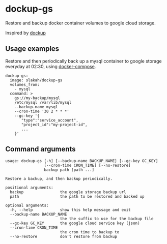 # dockup-gs

Restore and backup docker container volumes to google cloud storage.

Inspired by [dockup](https://github.com/tutumcloud/dockup)

## Usage examples

Restore and then periodically back up a mysql container to google storage everyday at 02:30, using [docker-compose](https://docs.docker.com/compose/).

```
dockup-gs:
  image: slakah/dockup-gs
  volumes_from:
    - mysql
  command: >
    gs://my-backup/mysql
    /etc/mysql /var/lib/mysql
    --backup-name mysql
    --cron-time '30 2 * * *'
    --gc-key '{
       "type":"service_account",
       "project_id":"my-project-id",
       ...
    }'
```

## Command arguments

```
usage: dockup-gs [-h] [--backup-name BACKUP_NAME] [--gc-key GC_KEY]
                 [--cron-time CRON_TIME] [--no-restore]
                 backup path [path ...]

Restore a backup, and then backup periodically.

positional arguments:
  backup                the google storage backup url
  path                  the path to be restored and backed up

optional arguments:
  -h, --help            show this help message and exit
  --backup-name BACKUP_NAME
                        the the suffix to use for the backup file
  --gc-key GC_KEY       the google cloud service key (json)
  --cron-time CRON_TIME
                        the cron time to backup to
  --no-restore          don't restore from backup
```
